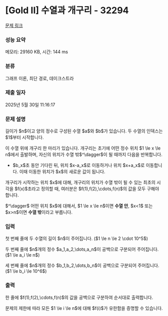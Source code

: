 # [Gold II] 수열과 개구리 - 32294 

[문제 링크](https://www.acmicpc.net/problem/32294) 

### 성능 요약

메모리: 29160 KB, 시간: 144 ms

### 분류

그래프 이론, 최단 경로, 데이크스트라

### 제출 일자

2025년 5월 30일 11:16:17

### 문제 설명

<p>길이가 $n$이고 양의 정수로 구성된 수열 $a$와 $b$가 있습니다. 두 수열의 인덱스는 $1$부터 시작합니다.</p>

<p>이 수열 위에 개구리 한 마리가 있습니다. 개구리는 초기에 어떤 정수 위치 $1 \le x \le n$에서 출발하며, 자신의 위치가 수열 밖$^\dagger$이 될 때까지 다음을 반복합니다.</p>

<ul>
	<li>$b_x$초 동안 기다린 뒤, 위치 $x-a_x$로 이동하거나 위치 $x+a_x$로 이동합니다. 이때 이동한 위치가 $x$의 새로운 값이 됩니다.</li>
</ul>

<p>개구리가 시작하는 위치 $x$에 대해, 개구리의 위치가 수열 밖이 될 수 있는 최초의 시각을 $f(x)$초라고 정의할 때, 여러분은 $f(1),f(2),\cdots,f(n)$의 값을 모두 구해야 합니다.</p>

<p>$^\dagger$ 어떤 위치 $x$에 대해서, $1 \le x \le n$이면 <strong>수열 안</strong>, $x<1$ 또는 $x>n$이면 <strong>수열 밖</strong>이라고 부릅니다.</p>

### 입력 

 <p>첫 번째 줄에 두 수열의 길이 $n$이 주어집니다. ($1 \le n \le 2 \cdot 10^5$)</p>

<p>두 번째 줄에 $n$개의 정수 $a_1,a_2,\dots,a_n$이 공백으로 구분되어 주어집니다. ($1 \le a_i \le n$)</p>

<p>세 번째 줄에 $n$개의 정수 $b_1,b_2,\dots,b_n$이 공백으로 구분되어 주어집니다. ($1 \le b_i \le 10^6$)</p>

### 출력 

 <p>한 줄에 $f(1),f(2),\cdots,f(n)$의 값을 공백으로 구분하여 순서대로 출력합니다.</p>

<p>문제의 제한에 따라 모든 $1 \le i \le n$에 대해 $f(i)$가 유한함을 증명할 수 있습니다.</p>

